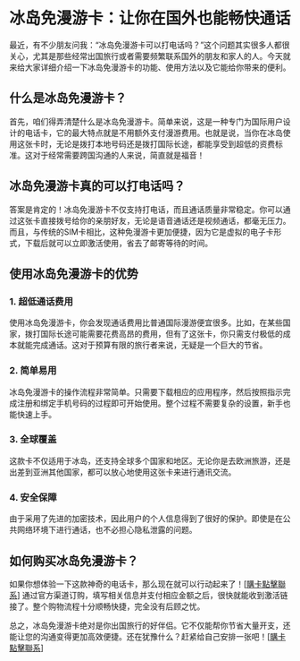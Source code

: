 # 冰岛免漫游卡：让你在国外也能畅快通话

最近，有不少朋友问我：“冰岛免漫游卡可以打电话吗？”这个问题其实很多人都很关心，尤其是那些经常出国旅行或者需要频繁联系国外的朋友和家人的人。今天就来给大家详细介绍一下冰岛免漫游卡的功能、使用方法以及它能给你带来的便利。

## 什么是冰岛免漫游卡？

首先，咱们得弄清楚什么是冰岛免漫游卡。简单来说，这是一种专门为国际用户设计的电话卡，它的最大特点就是不用额外支付漫游费用。也就是说，当你在冰岛使用这张卡时，无论是拨打本地号码还是拨打国际长途，都能享受到超低的资费标准。这对于经常需要跨国沟通的人来说，简直就是福音！

## 冰岛免漫游卡真的可以打电话吗？

答案是肯定的！冰岛免漫游卡不仅支持打电话，而且通话质量非常稳定。你可以通过这张卡直接拨号给你的亲朋好友，无论是语音通话还是视频通话，都毫无压力。而且，与传统的SIM卡相比，这种免漫游卡更加便捷，因为它是虚拟的电子卡形式，下载后就可以立即激活使用，省去了邮寄等待的时间。

## 使用冰岛免漫游卡的优势

### 1. 超低通话费用
使用冰岛免漫游卡，你会发现通话费用比普通国际漫游便宜很多。比如，在某些国家，拨打国际长途可能需要花费高昂的费用，但有了这张卡，你只需支付极低的成本就能完成通话。这对于预算有限的旅行者来说，无疑是一个巨大的节省。

### 2. 简单易用
冰岛免漫游卡的操作流程非常简单。只需要下载相应的应用程序，然后按照指示完成注册和绑定手机号码的过程即可开始使用。整个过程不需要复杂的设置，新手也能快速上手。

### 3. 全球覆盖
这款卡不仅适用于冰岛，还支持全球多个国家和地区。无论你是去欧洲旅游，还是出差到亚洲其他国家，都可以放心地使用这张卡来进行通讯交流。

### 4. 安全保障
由于采用了先进的加密技术，因此用户的个人信息得到了很好的保护。即使是在公共网络环境下进行通话，也不必担心隐私泄露的问题。

## 如何购买冰岛免漫游卡？

如果你想体验一下这款神奇的电话卡，那么现在就可以行动起来了！[[購卡點擊聯系](https://t.me/s/esim1088)] 通过官方渠道订购，填写相关信息并支付相应金额之后，很快就能收到激活链接了。整个购物流程十分顺畅快捷，完全没有后顾之忧。

总之，冰岛免漫游卡绝对是你出国旅行的好伴侣。它不仅能帮你节省大量开支，还能让您的沟通变得更加高效便捷。还在犹豫什么？赶紧给自己安排一张吧！[[購卡點擊聯系](https://t.me/s/esim1088)]